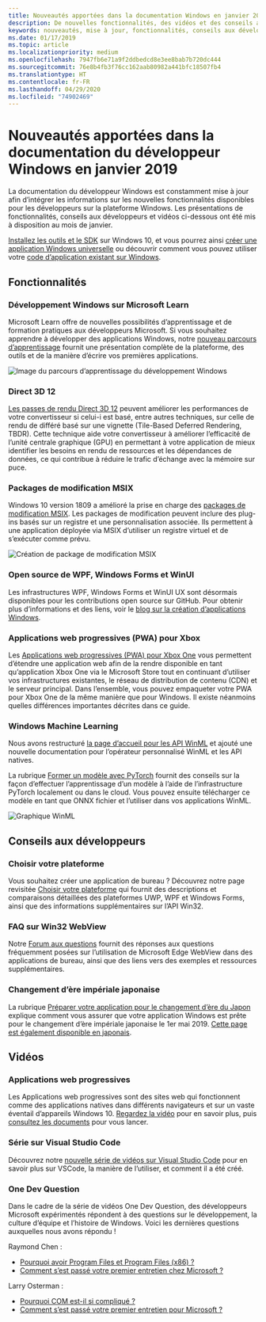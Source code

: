 ```yaml
---
title: Nouveautés apportées dans la documentation Windows en janvier 2019 – Développer des applications UWP
description: De nouvelles fonctionnalités, des vidéos et des conseils aux développeurs ont été ajoutés à la documentation du développeur Windows 10 en janvier 2019
keywords: nouveautés, mise à jour, fonctionnalités, conseils aux développeurs, Windows 10
ms.date: 01/17/2019
ms.topic: article
ms.localizationpriority: medium
ms.openlocfilehash: 7947fb6e71a9f2ddbedcd8e3ee8bab7b720dc444
ms.sourcegitcommit: 76e8b4fb3f76cc162aab80982a441bfc18507fb4
ms.translationtype: HT
ms.contentlocale: fr-FR
ms.lasthandoff: 04/29/2020
ms.locfileid: "74902469"
---
```

# <a name="whats-new-in-the-windows-developer-docs-in-january-2019"></a>Nouveautés apportées dans la documentation du développeur Windows en janvier 2019

La documentation du développeur Windows est constamment mise à jour afin d’intégrer les informations sur les nouvelles fonctionnalités disponibles pour les développeurs sur la plateforme Windows. Les présentations de fonctionnalités, conseils aux développeurs et vidéos ci-dessous ont été mis à disposition au mois de janvier.

[Installez les outils et le SDK](https://developer.microsoft.com/windows/downloads#_blank) sur Windows 10, et vous pourrez ainsi [créer une application Windows universelle](../get-started/create-uwp-apps.md) ou découvrir comment vous pouvez utiliser votre [code d’application existant sur Windows](../porting/index.md).

## <a name="features"></a>Fonctionnalités

### <a name="windows-development-on-microsoft-learn"></a>Développement Windows sur Microsoft Learn

Microsoft Learn offre de nouvelles possibilités d’apprentissage et de formation pratiques aux développeurs Microsoft. Si vous souhaitez apprendre à développer des applications Windows, notre [nouveau parcours d’apprentissage](/learn/paths/develop-windows10-apps/) fournit une présentation complète de la plateforme, des outils et de la manière d’écrire vos premières applications.

![Image du parcours d’apprentissage du développement Windows](images/windows-learn.png)

### <a name="direct-3d-12"></a>Direct 3D 12

[Les passes de rendu Direct 3D 12](/windows/desktop/direct3d12/direct3d-12-render-passes) peuvent améliorer les performances de votre convertisseur si celui-i est basé, entre autres techniques, sur celle de rendu de différé basé sur une vignette (Tile-Based Deferred Rendering, TBDR). Cette technique aide votre convertisseur à améliorer l’efficacité de l’unité centrale graphique (GPU) en permettant à votre application de mieux identifier les besoins en rendu de ressources et les dépendances de données, ce qui contribue à réduire le trafic d’échange avec la mémoire sur puce.

### <a name="msix-modification-packages"></a>Packages de modification MSIX

Windows 10 version 1809 a amélioré la prise en charge des [packages de modification MSIX](/windows/msix/modification-package-1809-update). Les packages de modification peuvent inclure des plug-ins basés sur un registre et une personnalisation associée. Ils permettent à une application déployée via MSIX d’utiliser un registre virtuel et de s’exécuter comme prévu.

![Création de package de modification MSIX](images/msix-modification-package.png)

### <a name="open-source-of-wpf-windows-forms-and-winui"></a>Open source de WPF, Windows Forms et WinUI

Les infrastructures WPF, Windows Forms et WinUI UX sont désormais disponibles pour les contributions open source sur GitHub. Pour obtenir plus d’informations et des liens, voir le [blog sur la création d’applications Windows](https://blogs.windows.com/buildingapps/2018/12/04/announcing-open-source-of-wpf-windows-forms-and-winui-at-microsoft-connect-2018/#OKZjJs1VVTrMMtkL.97).

### <a name="progressive-web-apps-for-xbox"></a>Applications web progressives (PWA) pour Xbox

Les [Applications web progressives (PWA) pour Xbox One](/microsoft-edge/progressive-web-apps/xbox-considerations) vous permettent d’étendre une application web afin de la rendre disponible en tant qu’application Xbox One via le Microsoft Store tout en continuant d’utiliser vos infrastructures existantes, le réseau de distribution de contenu (CDN) et le serveur principal. Dans l’ensemble, vous pouvez empaqueter votre PWA pour Xbox One de la même manière que pour Windows. Il existe néanmoins quelles différences importantes décrites dans ce guide.

### <a name="windows-machine-learning"></a>Windows Machine Learning

Nous avons restructuré [la page d’accueil pour les API WinML](/windows/ai/api-reference) et ajouté une nouvelle documentation pour l’opérateur personnalisé WinML et les API natives.

La rubrique [Former un modèle avec PyTorch](/windows/ai/train-model-pytorch) fournit des conseils sur la façon d’effectuer l’apprentissage d’un modèle à l’aide de l’infrastructure PyTorch localement ou dans le cloud. Vous pouvez ensuite télécharger ce modèle en tant que ONNX fichier et l’utiliser dans vos applications WinML.

![Graphique WinML](images/winml-graphic.png)

## <a name="developer-guidance"></a>Conseils aux développeurs

### <a name="choose-your-platform"></a>Choisir votre plateforme

Vous souhaitez créer une application de bureau ? Découvrez notre page revisitée [Choisir votre plateforme](/windows/desktop/choose-your-technology) qui fournit des descriptions et comparaisons détaillées des plateformes UWP, WPF et Windows Forms, ainsi que des informations supplémentaires sur l’API Win32.

### <a name="faqs-on-win32-webview"></a>FAQ sur Win32 WebView

Notre [Forum aux questions](/windows/communitytoolkit/controls/wpf-winforms/webview#frequently-asked-questions-faqs) fournit des réponses aux questions fréquemment posées sur l’utilisation de Microsoft Edge WebView dans des applications de bureau, ainsi que des liens vers des exemples et ressources supplémentaires.

### <a name="japanese-era-change"></a>Changement d’ère impériale japonaise

La rubrique [Préparer votre application pour le changement d’ère du Japon](../design/globalizing/japanese-era-change.md) explique comment vous assurer que votre application Windows est prête pour le changement d’ère impériale japonaise le 1er mai 2019. [Cette page est également disponible en japonais](/windows/uwp/design/globalizing/japanese-era-change).

## <a name="videos"></a>Vidéos

### <a name="progressive-web-apps"></a>Applications web progressives

Les Applications web progressives sont des sites web qui fonctionnent comme des applications natives dans différents navigateurs et sur un vaste éventail d’appareils Windows 10. [Regardez la vidéo](https://youtu.be/ugAewC3308Y) pour en savoir plus, puis [consultez les documents](https://developer.microsoft.com/windows/pwa) pour vous lancer.

### <a name="vs-code-series"></a>Série sur Visual Studio Code

Découvrez notre [nouvelle série de vidéos sur Visual Studio Code](https://www.youtube.com/playlist?list=PLlrxD0HtieHjQX77y-0sWH9IZBTmv1tTx) pour en savoir plus sur VSCode, la manière de l’utiliser, et comment il a été créé.

### <a name="one-dev-question"></a>One Dev Question

Dans le cadre de la série de vidéos One Dev Question, des développeurs Microsoft expérimentés répondent à des questions sur le développement, la culture d’équipe et l’histoire de Windows. Voici les dernières questions auxquelles nous avons répondu !

Raymond Chen :

* [Pourquoi avoir Program Files et Program Files (x86) ?](https://youtu.be/qRb6otsHG5c)
* [Comment s’est passé votre premier entretien chez Microsoft ?](https://youtu.be/MfzzbNp8kfw)

Larry Osterman :

* [Pourquoi COM est-il si compliqué ?](https://youtu.be/-gkXAV-StVA)
* [Comment s’est passé votre premier entretien pour Microsoft ?](https://youtu.be/N7o9eJpFYco)